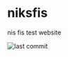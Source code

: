 # niksfis
 nis fis test website

![last commit](https://img.shields.io/github/last-commit/niri123123/niksfis)